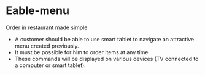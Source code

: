 # Eable-menu
Order in restaurant made simple


- A customer should be able to use smart tablet to navigate an attractive menu created previously. 
- It must be possible for him to order items at any time. 
- These commands will be displayed on various devices (TV connected to a computer or smart tablet).

